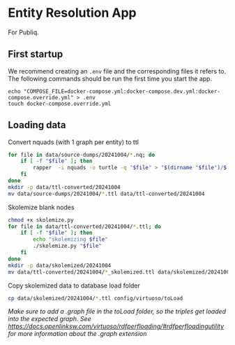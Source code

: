 # Entity Resolution App

For Publiq.

## First startup

We recommend creating an `.env` file and the corresponding files it refers to.
The following commands should be run the first time you start the app.
```
echo "COMPOSE_FILE=docker-compose.yml:docker-compose.dev.yml:docker-compose.override.yml" > .env
touch docker-compose.override.yml
```

## Loading data

Convert nquads (with 1 graph per entity) to ttl
```sh
for file in data/source-dumps/20241004/*.nq; do
    if [ -f "$file" ]; then
        rapper  -i nquads -o turtle -q "$file" > "$(dirname "$file")/$(basename "$file" .nq).ttl"
    fi
done
mkdir -p data/ttl-converted/20241004
mv data/source-dumps/20241004/*.ttl data/ttl-converted/20241004
```

Skolemize blank nodes
```sh
chmod +x skolemize.py
for file in data/ttl-converted/20241004/*.ttl; do
    if [ -f "$file" ]; then
        echo "skolemizing $file"
        ./skolemize.py "$file"
    fi
done
mkdir -p data/skolemized/20241004
mv data/ttl-converted/20241004/*_skolemized.ttl data/skolemized/20241004
```

Copy skolemized data to database load folder
```sh
cp data/skolemized/20241004/*.ttl config/virtuoso/toLoad
```
*Make sure to add a .graph file in the toLoad folder, so the triples get loaded into the expected graph. See https://docs.openlinksw.com/virtuoso/rdfperfloading/#rdfperfloadingutility for more information about the .graph extension*

